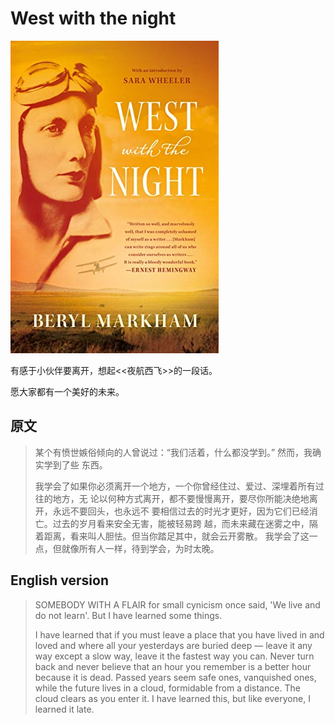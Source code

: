 # West with the night

![](../../images/diary/west_with_the_night.jpg)

有感于小伙伴要离开，想起<<夜航西飞>>的一段话。

愿大家都有一个美好的未来。

## 原文

> 某个有愤世嫉俗倾向的人曾说过：“我们活着，什么都没学到。” 然而，我确实学到了些
> 东西。
>
> 我学会了如果你必须离开一个地方，一个你曾经住过、爱过、深埋着所有过往的地方，无
> 论以何种方式离开，都不要慢慢离开，要尽你所能决绝地离开，永远不要回头，也永远不
> 要相信过去的时光才更好，因为它们已经消亡。过去的岁月看来安全无害，能被轻易跨
> 越，而未来藏在迷雾之中，隔着距离，看来叫人胆怯。但当你踏足其中，就会云开雾散。
> 我学会了这一点，但就像所有人一样，待到学会，为时太晚。

## English version

> SOMEBODY WITH A FLAIR for small cynicism once said, 'We live and do not
> learn'. But I have learned some things.
>
> I have learned that if you must leave a place that you have lived in and loved
> and where all your yesterdays are buried deep — leave it any way except a slow
> way, leave it the fastest way you can. Never turn back and never believe that
> an hour you remember is a better hour because it is dead. Passed years seem
> safe ones, vanquished ones, while the future lives in a cloud, formidable from
> a distance. The cloud clears as you enter it. I have learned this, but like
> everyone, I learned it late.
